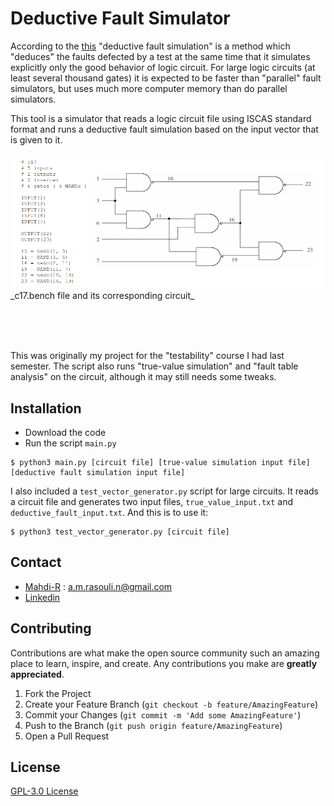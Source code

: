 # Deductive Fault Simulator

According to the [this](https://doi-org.access.semantak.com/10.1109/T-C.1972.223542) "deductive fault simulation" is a method which "deduces" the faults defected by a test at the same time that it simulates explicitly only the good behavior of logic circuit. For large logic circuits (at least several thousand gates) it is expected to be faster than "parallel" fault simulators, but uses much more computer memory than do parallel simulators.

This tool is a simulator that reads a logic circuit file using ISCAS standard format and runs a deductive fault simulation based on the input vector that is given to it.

<img src="images/iscas_example.png" alt="iscas_example.png" />
_c17.bench file and its corresponding circuit_

<br/><br/><br/>

This was originally my project for the "testability" course I had last semester. The script also runs "true-value simulation" and "fault table analysis" on the circuit, although it may still needs some tweaks.

## Installation

* Download the code
* Run the script `main.py`
```
$ python3 main.py [circuit file] [true-value simulation input file] [deductive fault simulation input file]
```

I also included a `test_vector_generator.py` script for large circuits. It reads a circuit file and generates two input files, `true_value_input.txt` and `deductive_fault_input.txt`. And this is to use it:
```
$ python3 test_vector_generator.py [circuit file]
```

## Contact
- [Mahdi-R](https://github.com/1MahdiR) : a.m.rasouli.n@gmail.com
- [Linkedin](https://www.linkedin.com/in/amir-mahdi-rasouli-39566a143/)

## Contributing

Contributions are what make the open source community such an amazing place to learn, inspire, and create. Any contributions you make are **greatly appreciated**.

1. Fork the Project
2. Create your Feature Branch (`git checkout -b feature/AmazingFeature`)
3. Commit your Changes (`git commit -m 'Add some AmazingFeature'`)
4. Push to the Branch (`git push origin feature/AmazingFeature`)
5. Open a Pull Request

## License

[GPL-3.0 License](https://github.com/1MahdiR/Deductive-Fault-Simulator/blob/master/LICENSE)
